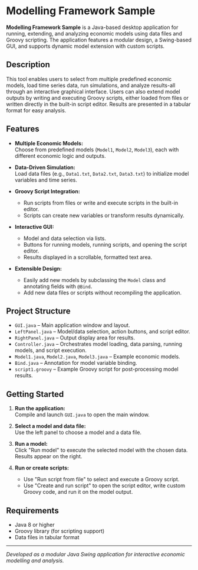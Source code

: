 # Modelling Framework Sample

**Modelling Framework Sample** is a Java-based desktop application for running, extending, and analyzing economic models using data files and Groovy scripting. The application features a modular design, a Swing-based GUI, and supports dynamic model extension with custom scripts.

## Description

This tool enables users to select from multiple predefined economic models, load time series data, run simulations, and analyze results-all through an interactive graphical interface. Users can also extend model outputs by writing and executing Groovy scripts, either loaded from files or written directly in the built-in script editor. Results are presented in a tabular format for easy analysis.

## Features

- **Multiple Economic Models:**  
  Choose from predefined models (`Model1`, `Model2`, `Model3`), each with different economic logic and outputs.

- **Data-Driven Simulation:**  
  Load data files (e.g., `Data1.txt`, `Data2.txt`, `Data3.txt`) to initialize model variables and time series.

- **Groovy Script Integration:**  
  - Run scripts from files or write and execute scripts in the built-in editor.
  - Scripts can create new variables or transform results dynamically.

- **Interactive GUI:**  
  - Model and data selection via lists.
  - Buttons for running models, running scripts, and opening the script editor.
  - Results displayed in a scrollable, formatted text area.

- **Extensible Design:**  
  - Easily add new models by subclassing the `Model` class and annotating fields with `@Bind`.
  - Add new data files or scripts without recompiling the application.

## Project Structure

- `GUI.java` – Main application window and layout.
- `LeftPanel.java` – Model/data selection, action buttons, and script editor.
- `RightPanel.java` – Output display area for results.
- `Controller.java` – Orchestrates model loading, data parsing, running models, and script execution.
- `Model1.java`, `Model2.java`, `Model3.java` – Example economic models.
- `Bind.java` – Annotation for model variable binding.
- `script1.groovy` – Example Groovy script for post-processing model results.

## Getting Started

1. **Run the application:**  
   Compile and launch `GUI.java` to open the main window.

2. **Select a model and data file:**  
   Use the left panel to choose a model and a data file.

3. **Run a model:**  
   Click "Run model" to execute the selected model with the chosen data. Results appear on the right.

4. **Run or create scripts:**  
   - Use "Run script from file" to select and execute a Groovy script.
   - Use "Create and run script" to open the script editor, write custom Groovy code, and run it on the model output.

## Requirements

- Java 8 or higher
- Groovy library (for scripting support)
- Data files in tabular format

---

*Developed as a modular Java Swing application for interactive economic modelling and analysis.*
